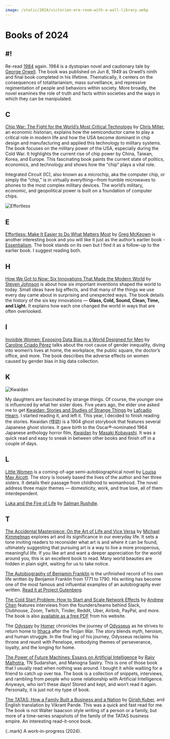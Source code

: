 ```yaml
---
image: /static/2024/victorian-era-room-with-a-wall-library.webp
---
```


# Books of 2024

## #!

Re-read [1984](/2024/1984/) again. 1984 is a dystopian novel and cautionary tale by [George Orwell](https://en.wikipedia.org/wiki/George_Orwell). The book was published on Jun 8, 1949 as Orwell’s ninth and final book completed in his lifetime. Thematically, it centers on the consequences of totalitarianism, mass surveillance, and repressive regimentation of people and behaviors within society. More broadly, the novel examines the role of truth and facts within societies and the ways in which they can be manipulated.

## C

[Chip War: The Fight for the World’s Most Critical Technology](https://en.wikipedia.org/wiki/Chip_War:_The_Fight_for_the_World%27s_Most_Critical_Technology) by [Chris Miller](https://www.christophermiller.net), an economic historian, explains how the semiconductor came to play a critical role in modern life and how the USA become dominant in chip design and manufacturing and applied this technology to military systems. The book focuses on the military power of the USA, especially during the Cold War. It highlights the current rise of chip power by China, Taiwan, Korea, and Europe. This fascinating book paints the current state of politics, economics, and technology and shows how the “chip” plays a vital role.

Integrated Circuit (IC), also known as a microchip, aka the computer chip, or simply the “chip,” is in virtually everything—from humble microwaves to phones to the most complex military devices. The world’s military, economic, and geopolitical power is built on a foundation of computer chips.

![Effortless](/static/2024/book-effortless.webp)

## E

[Effortless: Make It Easier to Do What Matters Most](https://gregmckeown.com/books/effortless/) by [Greg McKeown](https://en.wikipedia.org/wiki/Greg_McKeown_(author)) is another interesting book and you will like it just as the author’s earlier book - [Essentialism](https://gregmckeown.com/books/essentialism/). The book stands on its own but I find it as a follow-up to the earlier book. I suggest reading both.

## H

[How We Got to Now: Six Innovations That Made the Modern World](/2024/how-we-got-to-now/) by [Steven Johnson](https://en.wikipedia.org/wiki/Steven_Johnson_(author)) is about how six important inventions shaped the world to today. Small ideas have big effects, and that many of the things we use every day came about in surprising and unexpected ways. The book details the history of the six key innovations — **Glass, Cold, Sound, Clean, Time, and Light.** It explains how each one changed the world in ways that are often overlooked.

## I

[Invisible Women: Exposing Data Bias in a World Designed for Men](https://en.wikipedia.org/wiki/Invisible_Women%3A_Exposing_Data_Bias_in_a_World_Designed_for_Men) by [Caroline Criado Pérez](https://en.wikipedia.org/wiki/Caroline_Criado_Perez) talks about the root cause of gender inequality, diving into women’s lives at home, the workplace, the public square, the doctor’s office, and more. The book describes the adverse effects on women caused by gender bias in big data collection.

## K

<img class="small right" src="/static/2024/book-kwaidan.webp" alt="Kwaidan">

My daughters are fascinated by strange things. Of course, the younger one is influenced by what her sister does. Five years ago, the elder one asked me to get [Kwaidan: Stories and Studies of Strange Things](https://en.wikipedia.org/wiki/Kwaidan%3A_Stories_and_Studies_of_Strange_Things) by [Lafcadio Hearn](https://en.wikipedia.org/wiki/Lafcadio_Hearn). I started reading it, and left it. This year, I decided to finish reading the stories. Kwaidan (怪談) is a 1904 ghost storybook that features several Japanese ghost stories. It gave birth to the Oscar®-nominated 1964 Japanese anthology horror film, [Kwaidan](https://en.wikipedia.org/wiki/Kwaidan_(film)) by [Masaki Kobayashi](https://en.wikipedia.org/wiki/Masaki_Kobayashi). It was a quick read and easy to sneak in between other books and finish off in a couple of days.

## L

[Little Women](https://en.wikipedia.org/wiki/Little_Women) is a coming-of-age semi-autobiographical novel by [Louisa May Alcott](https://en.wikipedia.org/wiki/Louisa_May_Alcott). The story is loosely based  the lives of the author and her three sisters. It details their passage from childhood to womanhood. The novel address three major themes — domesticity, work, and true love, all of them interdependent.

[Luka and the Fire of Life](https://en.wikipedia.org/wiki/Luka_and_the_Fire_of_Life) by [Salman Rushdie](https://en.wikipedia.org/wiki/Salman_Rushdie).

## T

[The Accidental Masterpiece: On the Art of Life and Vice Versa](https://www.amazon.com/Accidental-Masterpiece-Life-Vice-Versa/dp/0143037331/) by [Michael Kimmelman](https://en.wikipedia.org/wiki/Michael_Kimmelman) explores art and its significance in our everyday life. It sets a tone inviting readers to reconsider what art is and where it can be found, ultimately suggesting that pursuing art is a way to live a more prosperous, meaningful life. If you like art and want a deeper appreciation for the world around you, this is an excellent book to read. Many world beauties are hidden in plain sight, waiting for us to take notice.

[The Autobiography of Benjamin Franklin](https://en.wikipedia.org/wiki/The_Autobiography_of_Benjamin_Franklin) is the unfinished record of his own life written by Benjamin Franklin from 1771 to 1790. His writing has become one of the most famous and influential examples of an autobiography ever written. [Read it at Project Gutenberg](https://www.gutenberg.org/ebooks/148).

[The Cold Start Problem: How to Start and Scale Network Effects](https://www.coldstart.com) by [Andrew Chen](http://andrewchen.com/) features interviews from the founders/teams behind Slack, Clubhouse, Zoom, Twitch, Tinder, Reddit, Uber, Airbnb, PayPal, and more. The book is also [available as a free PDF](http://andrewchen.com/wp-content/uploads/2022/01/ColdStartProb_9780062969743_AS0928_cc20_Final.pdf) from his website.

The [Odyssey](https://en.wikipedia.org/wiki/Odyssey) by [Homer](https://en.wikipedia.org/wiki/Odyssey) chronicles the journey of [Odysseus](https://en.wikipedia.org/wiki/Odysseus) as he strives to return home to [Ithaca](https://en.wikipedia.org/wiki/Homer%27s_Ithaca) after the Trojan War. The story blends myth, heroism, and human struggle. In the final leg of his journey, Odysseus reclaims his throne and reunit with Penelope, embodying themes of perseverance, loyalty, and the longing for home.

[The Power of Future Machines: Essays on Artificial Intelligence](https://www.rajivmalhotra.com/product/the-power-of-future-machines) by [Rajiv Malhotra](https://www.rajivmalhotra.com), TN Sudarshan, and Manogna Sastry. This is one of those book that I usually read when nothing was around. I bought it while waitiing for a friend to catch up over tea. The book is a collection of snippets, interviews, and rambling from people who some relationship with Artificial Intelligence. Anyways, who isn’t these days! Stored and kept, and won’t read it again. Personally, it is just not my type of book.

[The TATAS: How a Family Built a Business and a Nation](https://www.amazon.com/Tatas-Family-Built-Business-Nation/dp/9352779371) by [Girish Kuber](https://mr.wikipedia.org/wiki/गिरीश_कुबेर), and English translation by Vikrant Pande. This was a quick and fast read for me. The book is not Walter Isaacson style writing of a person or a family, but more of a time-series snapshots of the family of the TATAS business empire. An interesting read-it-once book.

{:.mark}
A work-in-progress (2024).